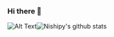### Hi there 👋

![Alt Text](https://pics.prcm.jp/3eb460411c371/84668082/gif/84668082.gif)![Nishipy's github stats](https://github-readme-stats.vercel.app/api/top-langs/?username=chieteia)
